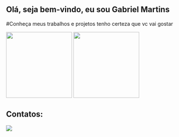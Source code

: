 ## Olá, seja bem-vindo, eu sou Gabriel Martins
#Conheça meus trabalhos e projetos tenho certeza que vc vai gostar
<div align="center">
</div>


<div align="left">
<img height="180em" src="https://github-readme-stats.vercel.app/api/top-langs/?username=Dev-Gabriel-Martins&show_icons=true&hide_border=true&layout=compact&langs_count=8&theme=dark"/>	
<img height="180em" src="https://github-readme-streak-stats.herokuapp.com/?user=Dev-Gabriel-Martins&show_icons=true&hide_border=true&count_private=true&include_all_commits=true&theme=dark" />
</div>

  
## Contatos:

<div>
<a href="https://www.linkedin.com/in/devgabrielmartins/" target="_blank"><img src="https://img.shields.io/badge/-LinkedIn-%230077B5?style=for-the-badge&logo=linkedin&logoColor=white" target="_blank"></a>   
</div>

